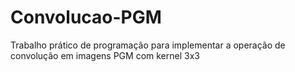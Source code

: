 # Convolucao-PGM
Trabalho prático de programação para implementar a operação de convolução em imagens PGM com kernel 3x3
